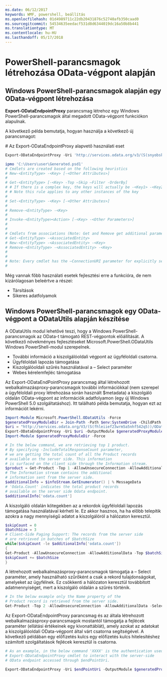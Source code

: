 ```yaml
---
ms.date: 06/12/2017
keywords: WMF, powershell, beállítás
ms.openlocfilehash: 01d4989711c22db20431876c52740afb350caad0
ms.sourcegitcommit: 54534635eedacf531d8d6344019dc16a50b8b441
ms.translationtype: MT
ms.contentlocale: hu-HU
ms.lasthandoff: 05/17/2018
---
```

# <a name="generate-powershell-cmdlets-based-on-odata-endpoint"></a>PowerShell-parancsmagok létrehozása OData-végpont alapján
<a name="generate-windows-powershell-cmdlets-based-on-an-odata-endpoint"></a>Windows PowerShell-parancsmagok alapján egy OData-végpont létrehozása
--------------------------------------------------------------

**Export-ODataEndpointProxy** parancsmag létrehoz egy Windows PowerShell-parancsmagok által megadott OData-végpont funkciókon alapulnak.

A következő példa bemutatja, hogyan használja a következő új parancsmagot:

\# Az Export-ODataEndpointProxy alapvető használati eset

```powershell
Export-ODataEndpointProxy -Uri 'http://services.odata.org/v3/(S(snyobsk1hhutkb2yulwldgf1))/odata/odata.svc' -OutputModule C:\Users\user\Generated.psd1

ipmo 'C:\Users\user\Generated.psd1'
# Cmdlets are created based on the following heuristics
# New-<EntityType> -<Key> [-<Other Attributes>]
#
# Get-<EntityType> [-<Key> -Top –Skip –Filter -OrderBy]
# # If there is a complex key, the keys will actually be -<Key1> -<Key2>…
# # Note this rule applies to any other instances of the key
#
# Set-<EntityType> -<Key> [-<Other Attributes>]
#
# Remove-<EntityType> -<Key>
#
# Invoke-<EntityType><Action> [-<Key> -<Other Parameters>]
#
#
# Cmdlets from associations (Note: Get and Remove get additional parameter sets)
# Get-<EntityType> -<AssociatedEntity>
# New-<EntityType> -<AssociatedEntity> -<Key>
# Remove-<EntityType> -<AssociatedEntity> -<Key>
#
#
# Note: Every cmdlet has the –ConnectionURI parameter for explicitly setting the URI of the endpoint. This normally uses the same address that you gave the Export-ODataEndpointProxy cmdlet, but can be overridden in this fashion for the sake of similar endpoints.
#
```

Még vannak főbb használati esetek fejlesztési erre a funkcióra, de nem kizárólagosan beleértve a részei:
-   Társítások
-   Sikeres adatfolyamok

<a name="generate-windows-powershell-cmdlets-based-on-an-odata-endpoint-with-odatautils"></a>Windows PowerShell-parancsmagok egy OData-végpont a ODataUtils alapján készítése
------------------------------------------------------------------------------
A ODataUtils modul lehetővé teszi, hogy a Windows PowerShell-parancsmagok az OData-t támogató REST-végpontok előállítását. A következő növekményes fejlesztéseket Microsoft.PowerShell.ODataUtils Windows PowerShell-modul szerepelnek.
-   További információ a kiszolgálóoldali végpont az ügyféloldali csatorna.
-   Ügyféloldali lapozás támogatása
-   Kiszolgálóoldali szűrés használatával a – Select paraméter
-   Webes kérelemfejléc támogatása

Az Export-ODataEndPointProxy parancsmag által létrehozott webalkalmazásproxy-parancsmagok további információkkal (nem szerepel a ügyféloldali proxy létrehozása során használt $metadata) a kiszolgáló oldalán OData-végpont az információk adatfolyamon (egy új Windows PowerShell 5.0 szolgáltatáshoz). Itt található példa bemutatja, hogyan ezt az információt lekérni.
```powershell
Import-Module Microsoft.PowerShell.ODataUtils -Force
$generatedProxyModuleDir = Join-Path -Path $env:SystemDrive -ChildPath 'ODataDemoProxy'
$uri = "http://services.odata.org/V3/(S(fhleiief23wrm5a5nhf542q5))/OData/OData.svc/"
Export-ODataEndpointProxy -Uri $uri -OutputModule $generatedProxyModuleDir -Force -AllowUnSecureConnection -Verbose -AllowClobber
Import-Module $generatedProxyModuleDir -Force

# In the below command, we are retrieving top 1 product.
# By specifying -IncludeTotalResponseCount parameter,
# we are getting the total count of all the Product records
# available on the server side. This information
# is surfaced on the client side through the Information stream.
$product = Get-Product -Top 1 -AllowUnsecureConnection -AllowAdditionalData -IncludeTotalResponseCount -InformationVariable infoStream
# The Information stream contains the additional
# information sent from the server side.
$additionalInfo = $infoStream.GetEnumerator() | % MessageData
# 'Odata.Count' indicates the total product records
# available on the server side Odata endpoint.
$additionalInfo['odata.count']
```

A kiszolgáló oldalán kötegekben az a rekordok ügyféloldali lapozás támogatása használatával kérheti le. Ez akkor hasznos, ha ha előbb telepítik azokra a nagy mennyiségű adatot a kiszolgálóról a hálózaton keresztül.
```powershell
$skipCount = 0
$batchSize = 3
# Client-Side Paging Support: The records from the server side
# are retrieved in batches of $batchSize
while($skipCount -le $additionalInfo['odata.count'])
{
Get-Product -AllowUnsecureConnection -AllowAdditionalData -Top $batchSize -Skip $skipCount
$skipCount += $batchSize
}
```

A létrehozott webalkalmazásproxy-parancsmagok támogatja a – Select paraméter, amely használható szűrőként a csak a rekord tulajdonságokat, amelyeket az ügyfélnek. Ez csökkenti a hálózaton keresztül továbbított adatmennyiséget, mert a kiszolgáló oldalán a szűrés történik.
```powershell
# In the below example only the Name property of the
# Product record is retrieved from the server side.
Get-Product -Top 2 -AllowUnsecureConnection -AllowAdditionalData -Select Name
```

Az Export-ODataEndpointProxy parancsmag és az általa létrehozott webalkalmazásproxy-parancsmagok mostantól támogatja a fejlécek paraméter (ellátási értékeinek egy kivonattáblát), amely azokat az adatokat a kiszolgálóoldali OData-végpont által várt csatorna segítségével. A következő példában egy előfizetés kulcs egy előfizetés kulcs hitelesítéshez számított szolgáltatások fejlécek keresztül is csatorna.
```powershell
# As an example, in the below command 'XXXX' is the authentication used by the
# Export-ODataEndpointProxy cmdlet to interact with the server-side
# OData endpoint accessed through $endPointUri.

Export-ODataEndpointProxy -Uri $endPointUri -OutputModule $generatedProxyModuleDir -Force -AllowUnSecureConnection -Verbose -Headers @{'subscription-key'='XXXX'}
```
